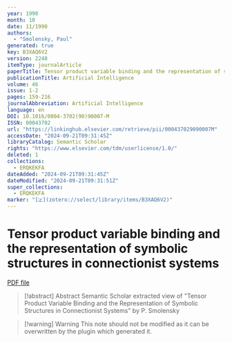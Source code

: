 ```yaml
---
year: 1990
month: 10
date: 11/1990
authors:
  - "Smolensky, Paul"
generated: true
key: B3XAQ6V2
version: 2248
itemType: journalArticle
paperTitle: Tensor product variable binding and the representation of symbolic structures in connectionist systems
publicationTitle: Artificial Intelligence
volume: 46
issue: 1-2
pages: 159-216
journalAbbreviation: Artificial Intelligence
language: en
DOI: 10.1016/0004-3702(90)90007-M
ISSN: 00043702
url: "https://linkinghub.elsevier.com/retrieve/pii/000437029090007M"
accessDate: "2024-09-21T09:31:45Z"
libraryCatalog: Semantic Scholar
rights: "https://www.elsevier.com/tdm/userlicense/1.0/"
deleted: 1
collections:
  - ERQKEKFA
dateAdded: "2024-09-21T09:31:45Z"
dateModified: "2024-09-21T09:31:51Z"
super_collections:
  - ERQKEKFA
marker: "[🇿](zotero://select/library/items/B3XAQ6V2)"
---
```


# Tensor product variable binding and the representation of symbolic structures in connectionist systems

[PDF file](/Papers/PDFs/Smolensky%201990undefined%20-%20Tensor%20product%20variable%20binding%20and%20the%20representation%20of%20symbolic%20structures%20in%20connectionist%20systems.pdf)

> [!abstract] Abstract
> Semantic Scholar extracted view of "Tensor Product Variable Binding and the Representation of Symbolic Structures in Connectionist Systems" by P. Smolensky

>[!warning] Warning
> This note should not be modified as it can be overwritten by the plugin which generated it.

